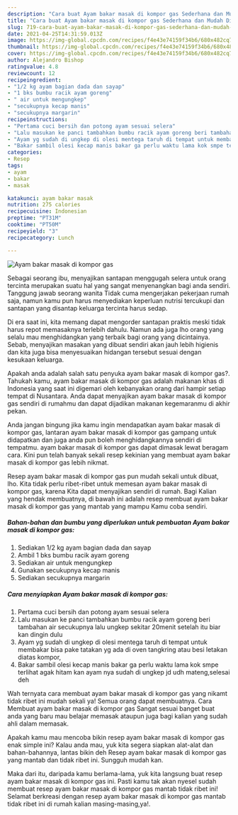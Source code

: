 ```yaml
---
description: "Cara buat Ayam bakar masak di kompor gas Sederhana dan Mudah Dibuat"
title: "Cara buat Ayam bakar masak di kompor gas Sederhana dan Mudah Dibuat"
slug: 719-cara-buat-ayam-bakar-masak-di-kompor-gas-sederhana-dan-mudah-dibuat
date: 2021-04-25T14:31:59.013Z
image: https://img-global.cpcdn.com/recipes/f4e43e74159f34b6/680x482cq70/ayam-bakar-masak-di-kompor-gas-foto-resep-utama.jpg
thumbnail: https://img-global.cpcdn.com/recipes/f4e43e74159f34b6/680x482cq70/ayam-bakar-masak-di-kompor-gas-foto-resep-utama.jpg
cover: https://img-global.cpcdn.com/recipes/f4e43e74159f34b6/680x482cq70/ayam-bakar-masak-di-kompor-gas-foto-resep-utama.jpg
author: Alejandro Bishop
ratingvalue: 4.8
reviewcount: 12
recipeingredient:
- "1/2 kg ayam bagian dada dan sayap"
- "1 bks bumbu racik ayam goreng"
- " air untuk mengungkep"
- "secukupnya kecap manis"
- "secukupnya margarin"
recipeinstructions:
- "Pertama cuci bersih dan potong ayam sesuai selera"
- "Lalu masukan ke panci tambahkan bumbu racik ayam goreng beri tambahan air secukupnya lalu ungkep sekitar 20menit setelah itu biar kan dingin dulu"
- "Ayam yg sudah di ungkep di olesi mentega taruh di tempat untuk membakar bisa pake tatakan yg ada di oven tangkring atau besi letakan diatas kompor,"
- "Bakar sambil olesi kecap manis bakar ga perlu waktu lama kok smpe terlihat agak hitam kan ayam nya sudah di ungkep jd udh mateng,selesai deh"
categories:
- Resep
tags:
- ayam
- bakar
- masak

katakunci: ayam bakar masak 
nutrition: 275 calories
recipecuisine: Indonesian
preptime: "PT31M"
cooktime: "PT50M"
recipeyield: "3"
recipecategory: Lunch

---
```



![Ayam bakar masak di kompor gas](https://img-global.cpcdn.com/recipes/f4e43e74159f34b6/680x482cq70/ayam-bakar-masak-di-kompor-gas-foto-resep-utama.jpg)

Sebagai seorang ibu, menyajikan santapan menggugah selera untuk orang tercinta merupakan suatu hal yang sangat menyenangkan bagi anda sendiri. Tanggung jawab seorang  wanita Tidak cuma mengerjakan pekerjaan rumah saja, namun kamu pun harus menyediakan keperluan nutrisi tercukupi dan santapan yang disantap keluarga tercinta harus sedap.

Di era  saat ini, kita memang dapat mengorder santapan praktis meski tidak harus repot memasaknya terlebih dahulu. Namun ada juga lho orang yang selalu mau menghidangkan yang terbaik bagi orang yang dicintainya. Sebab, menyajikan masakan yang dibuat sendiri akan jauh lebih higienis dan kita juga bisa menyesuaikan hidangan tersebut sesuai dengan kesukaan keluarga. 



Apakah anda adalah salah satu penyuka ayam bakar masak di kompor gas?. Tahukah kamu, ayam bakar masak di kompor gas adalah makanan khas di Indonesia yang saat ini digemari oleh kebanyakan orang dari hampir setiap tempat di Nusantara. Anda dapat menyajikan ayam bakar masak di kompor gas sendiri di rumahmu dan dapat dijadikan makanan kegemaranmu di akhir pekan.

Anda jangan bingung jika kamu ingin mendapatkan ayam bakar masak di kompor gas, lantaran ayam bakar masak di kompor gas gampang untuk didapatkan dan juga anda pun boleh menghidangkannya sendiri di tempatmu. ayam bakar masak di kompor gas dapat dimasak lewat beragam cara. Kini pun telah banyak sekali resep kekinian yang membuat ayam bakar masak di kompor gas lebih nikmat.

Resep ayam bakar masak di kompor gas pun mudah sekali untuk dibuat, lho. Kita tidak perlu ribet-ribet untuk memesan ayam bakar masak di kompor gas, karena Kita dapat menyajikan sendiri di rumah. Bagi Kalian yang hendak membuatnya, di bawah ini adalah resep membuat ayam bakar masak di kompor gas yang mantab yang mampu Kamu coba sendiri.

<!--inarticleads1-->

##### Bahan-bahan dan bumbu yang diperlukan untuk pembuatan Ayam bakar masak di kompor gas:

1. Sediakan 1/2 kg ayam bagian dada dan sayap
1. Ambil 1 bks bumbu racik ayam goreng
1. Sediakan  air untuk mengungkep
1. Gunakan secukupnya kecap manis
1. Sediakan secukupnya margarin




<!--inarticleads2-->

##### Cara menyiapkan Ayam bakar masak di kompor gas:

1. Pertama cuci bersih dan potong ayam sesuai selera
1. Lalu masukan ke panci tambahkan bumbu racik ayam goreng beri tambahan air secukupnya lalu ungkep sekitar 20menit setelah itu biar kan dingin dulu
1. Ayam yg sudah di ungkep di olesi mentega taruh di tempat untuk membakar bisa pake tatakan yg ada di oven tangkring atau besi letakan diatas kompor,
1. Bakar sambil olesi kecap manis bakar ga perlu waktu lama kok smpe terlihat agak hitam kan ayam nya sudah di ungkep jd udh mateng,selesai deh




Wah ternyata cara membuat ayam bakar masak di kompor gas yang nikamt tidak ribet ini mudah sekali ya! Semua orang dapat membuatnya. Cara Membuat ayam bakar masak di kompor gas Sangat sesuai banget buat anda yang baru mau belajar memasak ataupun juga bagi kalian yang sudah ahli dalam memasak.

Apakah kamu mau mencoba bikin resep ayam bakar masak di kompor gas enak simple ini? Kalau anda mau, yuk kita segera siapkan alat-alat dan bahan-bahannya, lantas bikin deh Resep ayam bakar masak di kompor gas yang mantab dan tidak ribet ini. Sungguh mudah kan. 

Maka dari itu, daripada kamu berlama-lama, yuk kita langsung buat resep ayam bakar masak di kompor gas ini. Pasti kamu tak akan nyesel sudah membuat resep ayam bakar masak di kompor gas mantab tidak ribet ini! Selamat berkreasi dengan resep ayam bakar masak di kompor gas mantab tidak ribet ini di rumah kalian masing-masing,ya!.


